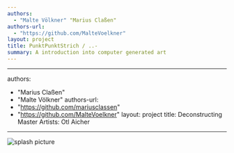 ```yaml
--- 
authors: 
  - "Malte Völkner" "Marius Claßen"
authors-url: 
  - "https://github.com/MalteVoelkner"
layout: project
title: PunktPunktStrich / ..-
summary: A introduction into computer generated art
---
```


--- 
authors: 
  - "Marius Claßen"
  - "Malte Völkner"
authors-url:
  - "https://github.com/mariusclassen"
  - "https://github.com/MalteVoelkner"
layout: project
title: Deconstructing Master Artists: Otl Aicher
---

![splash picture](https://github.com/MalteVoelkner/gestalten-in-code/blob/master/projects/otl-aicher/splash.png)
